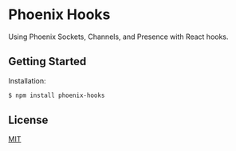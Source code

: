 # Phoenix Hooks

Using Phoenix Sockets, Channels, and Presence with React hooks.

## Getting Started


Installation:
```bash
$ npm install phoenix-hooks
```


## License

[MIT](./LICENSE)
